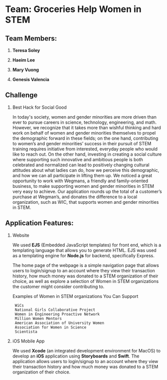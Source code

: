 # Team: Groceries Help Women in STEM

## Team Members:

1. **Teresa Soley**

2. **Haeim Lee**

3. **Mary Vuong**

4. **Genesis Valencia**

## Challenge

1. Best Hack for Social Good

    In today's society, women and gender minorities are more driven than ever to pursue careers in science, technology, engineering, and math. However, we recognize that it takes more than wishful thinking and hard work on behalf of women and gender minorities themselves to propel the demographic forward in these fields; on the one hand, contributing to women’s and gender minorities’ success in their pursuit of STEM training requires initiative from interested, everyday people who would like to reach out. On the other hand, investing in creating a social culture where supporting such innovative and ambitious people is both celebrated and normalized can lead to positively changing cultural attitudes about what ladies can do, how we perceive this demographic, and how we can all participate in lifting them up. We noticed a great opportunity to work with Wegmans, a friendly and family-oriented business, to make supporting women and gender minorities in STEM very easy to achieve. Our application rounds up the total of a customer’s purchase at Wegman’s, and donates the difference to a local organization, such as WIC, that supports women and gender minorities in STEM.
    
## Application Features:

1. Website

    We used **EJS** (Embedded JavaScript templates) for front end, which is a templating language that allows you to generate HTML. EJS was used as a templating engine for **Node.js** for backend, specifically Express. 

    The home page of the webpage is a simple navigation page that allows users to login/signup to an account where they view their transaction history, how much money was donated to a STEM organization of their choice, as well as explore a selection of Women in STEM organizations the customer might consider contributing to.

    Examples of Women in STEM organizations You Can Support
    
        WiCs
        National Girls Collaborative Project
        Women in Engineering Proactive Network
        Million Women Mentors
        American Association of University Women
        Association for Women in Science
        Scientista

2. iOS Mobile App

    We used **Xcode** (an integrated development environment for MacOS) to develop an **iOS** application using **Storyboards** and **Swift**. The application allows users to login/signup to an account where they view their transaction history and how much money was donated to a STEM organization of their choice.
    
